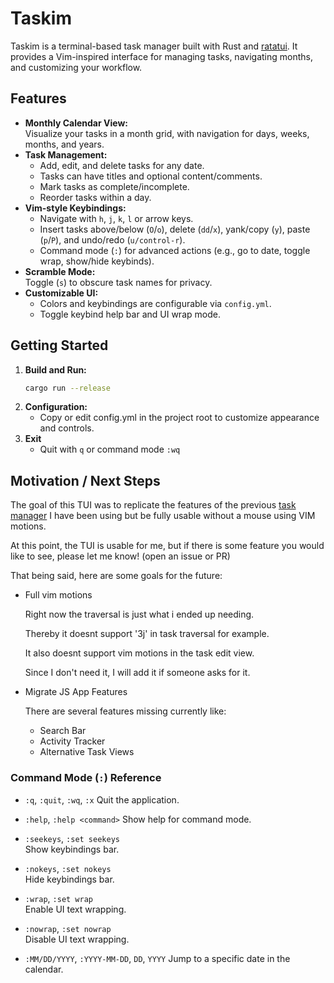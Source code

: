 # Taskim

Taskim is a terminal-based task manager built with Rust and [ratatui](https://github.com/ratatui-org/ratatui). It provides a Vim-inspired interface for managing tasks, navigating months, and customizing your workflow.

## Features

- **Monthly Calendar View:**  
  Visualize your tasks in a month grid, with navigation for days, weeks, months, and years.
- **Task Management:**  
  - Add, edit, and delete tasks for any date.
  - Tasks can have titles and optional content/comments.
  - Mark tasks as complete/incomplete.
  - Reorder tasks within a day.
- **Vim-style Keybindings:**  
  - Navigate with `h`, `j`, `k`, `l` or arrow keys.
  - Insert tasks above/below (`O`/`o`), delete (`dd`/`x`), yank/copy (`y`), paste (`p`/`P`), and undo/redo (`u/control-r`).
  - Command mode (`:`) for advanced actions (e.g., go to date, toggle wrap, show/hide keybinds).
- **Scramble Mode:**  
  Toggle (`s`) to obscure task names for privacy.
- **Customizable UI:**  
  - Colors and keybindings are configurable via `config.yml`.
  - Toggle keybind help bar and UI wrap mode.

## Getting Started

1. **Build and Run:**
   ```sh
   cargo run --release
   ```
2. **Configuration:**
   - Copy or edit config.yml in the project root to customize appearance and controls.
3. **Exit**
   - Quit with `q` or command mode `:wq`

## Motivation / Next Steps
The goal of this TUI was to replicate the features of the previous [task manager](https://github.com/RohanAdwankar/task-js) I have been using but be fully usable without a mouse using VIM motions.

At this point, the TUI is usable for me, but if there is some feature you would like to see, please let me know! (open an issue or PR)

That being said, here are some goals for the future:

- Full vim motions

  Right now the traversal is just what i ended up needing.

  Thereby it doesnt support '3j' in task traversal for example.

  It also doesnt support vim motions in the task edit view. 

  Since I don't need it, I will add it if someone asks for it.

- Migrate JS App Features
    
    There are several features missing currently like:
    * Search Bar
    * Activity Tracker
    * Alternative Task Views

### Command Mode (`:`) Reference

- `:q`, `:quit`, `:wq`, `:x` 
  Quit the application.

- `:help`, `:help <command>`
  Show help for command mode.

- `:seekeys`, `:set seekeys`  
  Show keybindings bar.

- `:nokeys`, `:set nokeys`  
  Hide keybindings bar.

- `:wrap`, `:set wrap`  
  Enable UI text wrapping.

- `:nowrap`, `:set nowrap`  
  Disable UI text wrapping.

- `:MM/DD/YYYY`, `:YYYY-MM-DD`, `DD`, `YYYY`
  Jump to a specific date in the calendar.
